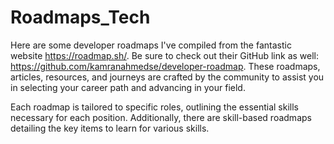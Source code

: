 # Roadmaps_Tech
> 
Here are some developer roadmaps I've compiled from the fantastic website https://roadmap.sh/. Be sure to check out their GitHub link as well: https://github.com/kamranahmedse/developer-roadmap. These roadmaps, articles, resources, and journeys are crafted by the community to assist you in selecting your career path and advancing in your field.

Each roadmap is tailored to specific roles, outlining the essential skills necessary for each position. Additionally, there are skill-based roadmaps detailing the key items to learn for various skills.
